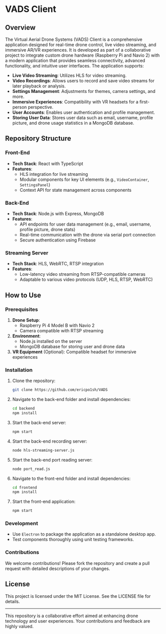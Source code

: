 # VADS Client
## Overview
The Virtual Aerial Drone Systems (VADS) Client is a comprehensive application designed for real-time drone control, live video streaming, and immersive AR/VR experiences. It is developed as part of a collaborative project to integrate custom drone hardware (Raspberry Pi and Navio 2) with a modern application that provides seamless connectivity, advanced functionality, and intuitive user interfaces. The application supports:

- **Live Video Streaming**: Utilizes HLS for video streaming.
- **Video Recordings**: Allows users to record and save video streams for later playback or analysis.
- **Settings Management**: Adjustments for themes, camera settings, and more.
- **Immersive Experiences**: Compatibility with VR headsets for a first-person perspective.
- **User Accounts**: Enables user authentication and profile management.
- **Storing User Data**: Stores user data such as email, username, profile picture, and drone usage statistics in a MongoDB database.

## Repository Structure

### Front-End
- **Tech Stack**: React with TypeScript
- **Features**:
  - HLS integration for live streaming
  - Modular components for key UI elements (e.g., `VideoContainer`, `SettingsPanel`)
  - Context API for state management across components

### Back-End
- **Tech Stack**: Node.js with Express, MongoDB
- **Features**:
  - API endpoints for user data management (e.g., email, username, profile picture, drone stats)
  - Real-time communication with the drone via serial port connection
  - Secure authentication using Firebase

### Streaming Server
- **Tech Stack**: HLS, WebRTC, RTSP integration
- **Features**:
  - Low-latency video streaming from RTSP-compatible cameras
  - Adaptable to various video protocols (UDP, HLS, RTSP, WebRTC)

## How to Use

### Prerequisites
1. **Drone Setup**:
   - Raspberry Pi 4 Model B with Navio 2
   - Camera compatible with RTSP streaming
2. **Environment**:
   - Node.js installed on the server
   - MongoDB database for storing user and drone data
3. **VR Equipment** (Optional): Compatible headset for immersive experiences

### Installation
1. Clone the repository:
   ```bash
   git clone https://github.com/ericpo1sh/VADS
   ```
2. Navigate to the back-end folder and install dependencies:
   ```bash
   cd backend
   npm install
   ```
3. Start the back-end server:
   ```bash
   npm start
   ```
4. Start the back-end recording server:
   ```bash
   node hls-streaming-server.js
   ```
5. Start the back-end port reading server:
   ```bash
   node port_read.js
   ```
6. Navigate to the front-end folder and install dependencies:
   ```bash
   cd frontend
   npm install
   ```
7. Start the front-end application:
   ```bash
   npm start
   ```

### Development
- Use `Electron` to package the application as a standalone desktop app.
- Test components thoroughly using unit testing frameworks.

### Contributions
We welcome contributions! Please fork the repository and create a pull request with detailed descriptions of your changes.

## License
This project is licensed under the MIT License. See the LICENSE file for details.

---

This repository is a collaborative effort aimed at enhancing drone technology and user experiences. Your contributions and feedback are highly valued.

